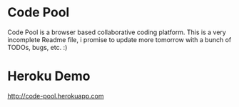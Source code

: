 Code Pool
=========

Code Pool is a browser based collaborative coding platform. 
This is a very incomplete Readme file, i promise to update more tomorrow with a bunch of TODOs, bugs, etc. :)

Heroku Demo
==============

http://code-pool.herokuapp.com

